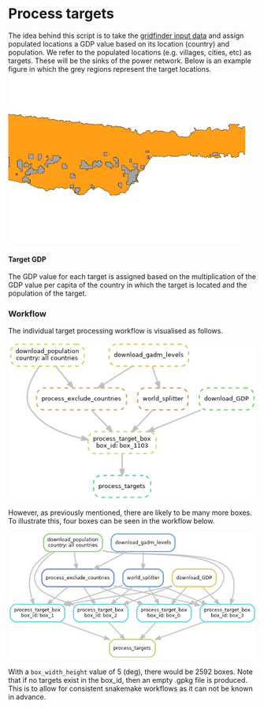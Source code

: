 # Process targets

The idea behind this script is to take the [gridfinder input data](../download/power_download_gridfinder.md) and assign
populated locations a GDP value based on its location (country) and population. We refer to the populated locations
(e.g. villages, cities, etc) as targets. These will be the sinks of the power network. Below is an example figure in
which the grey regions represent the target locations.
![Target location example](../power_img/targets.png)

#### Target GDP
The GDP value for each target is assigned based on the multiplication of the GDP value per capita of the country in
which the target is located and the population of the target.



### Workflow

The individual target processing workflow is visualised as follows.

![Target workflow for box_1103](../power_img/dag_targets.png)

However, as previously mentioned, there are likely to be many more boxes. To illustrate this, four boxes can be seen in the workflow below.

![Target workflow for multiple boxes](../power_img/dag_targets_4.png)

With a `box_width_height` value of 5 (deg), there would be 2592 boxes. Note that if no targets exist in the box_id, then an empty .gpkg file is
produced. This is to allow for consistent snakemake workflows as it can not be known in advance.

